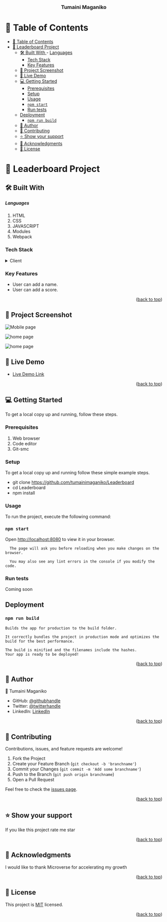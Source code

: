 <a name="readme-top"></a>


<div align="center">
    
  <br/>

  <h3><b>Tumaini Maganiko</b></h3>

</div>

<!-- TABLE OF CONTENTS -->

# 📗 Table of Contents

- [📗 Table of Contents](#-table-of-contents)
- [📖  Leaderboard Project ](#--leaderboard-project-)
  - [🛠 Built With ](#-built-with-)
        - [Languages](#languages)
    - [Tech Stack ](#tech-stack-)
    - [Key Features ](#key-features-)
  - [🚀 Project Screenshot ](#-project-screenshot-)
  - [🚀 Live Demo ](#-live-demo-)
  - [💻 Getting Started ](#-getting-started-)
    - [Prerequisites](#prerequisites)
    - [Setup](#setup)
    - [Usage](#usage)
    - [`npm start`](#npm-start)
    - [Run tests](#run-tests)
  - [Deployment ](#deployment-)
    - [`npm run build`](#npm-run-build)
  - [👥 Author ](#-author-)
  - [🤝 Contributing ](#-contributing-)
  - [⭐️ Show your support ](#️-show-your-support-)
  - [🙏 Acknowledgments ](#-acknowledgments-)
  - [📝 License ](#-license-)

<!-- PROJECT DESCRIPTION -->

# 📖  Leaderboard Project <a name="about-project"></a>

## 🛠 Built With <a name="built-with"></a>
 ##### Languages
1. HTML
2. CSS
3. JAVASCRIPT
4. Modules
5. Webpack

### Tech Stack <a name="tech-stack"></a>

<details>
  <summary>Client</summary>
  <ul>
    <li><a href="/index.html">HTML</a></li>
    <li><a href="/styles.css">CSS</a></li>
    <li><a href="/index.js">JAVASCRIPT</a></li>
  </ul>
</details>



<!-- Features -->

### Key Features <a name="key-features"></a>


- User can add a name.
- User can add a score.

<p align="right">(<a href="#readme-top">back to top</a>)</p>

<!-- Projects Screenshot -->
## 🚀 Project Screenshot <a name="live-demo"></a>
![Mobile page](/src/screenshots/mobile.png)

![home page](/src/screenshots/homepage.png)

![home page](/src/screenshots/reload.png)

<!-- LIVE DEMO -->

## 🚀 Live Demo <a name="live-demo"></a>

- [Live Demo Link](https://tumainimaganiko.github.io/Leaderboard/dist/)

<p align="right">(<a href="#readme-top">back to top</a>)</p>

<!-- GETTING STARTED -->

## 💻 Getting Started <a name="getting-started"></a>


To get a local copy up and running, follow these steps.

### Prerequisites

1. Web browser
2. Code editor
3. Git-smc

### Setup


To get a local copy up and running follow these simple example steps.


- git clone https://github.com/tumainimaganiko/Leaderboard
- cd Leaderboard
- npm install


### Usage

To run the project, execute the following command:
### `npm start`
Open [http://localhost:8080](http://localhost:8080) to view it in your browser.

```
  The page will ask you before reloading when you make changes on the browser.

  You may also see any lint errors in the console if you modify the code.
```

### Run tests

Coming soon


## Deployment <a name="Deployment"></a>

### `npm run build`

```
Builds the app for production to the build folder.

It correctly bundles the project in production mode and optimizes the build for the best performance.

The build is minified and the filenames include the hashes.
Your app is ready to be deployed!
```



<p align="right">(<a href="#readme-top">back to top</a>)</p>

<!-- AUTHORS -->

## 👥 Author <a name="authors"></a>


👤 Tumaini Maganiko

- GitHub: [@githubhandle](https://github.com/tumainimaganiko)
- Twitter: [@twitterhandle](https://twitter.com/Chief2maini)
- LinkedIn: [LinkedIn](https://www.linkedin.com/in/tumaini-maganiko-991b30262/)


<p align="right">(<a href="#readme-top">back to top</a>)</p>



<!-- CONTRIBUTING -->

## 🤝 Contributing <a name="contributing"></a>

Contributions, issues, and feature requests are welcome!

1. Fork the Project
2. Create your Feature Branch (`git checkout -b 'branchname'`)
3. Commit your Changes (`git commit -m 'Add some branchname'`)
4. Push to the Branch (`git push origin branchname`)
5. Open a Pull Request

Feel free to check the [issues page](../../issues/).

<p align="right">(<a href="#readme-top">back to top</a>)</p>

<!-- SUPPORT -->

## ⭐️ Show your support <a name="support"></a>


If you like this project rate me star 

<p align="right">(<a href="#readme-top">back to top</a>)</p>

<!-- ACKNOWLEDGEMENTS -->

## 🙏 Acknowledgments <a name="acknowledgements"></a>


I would like to thank Microverse for accelerating my growth

<p align="right">(<a href="#readme-top">back to top</a>)</p>

<!-- LICENSE -->

## 📝 License <a name="license"></a>

This project is [MIT](./LICENSE) licensed.

<p align="right">(<a href="#readme-top">back to top</a>)</p>